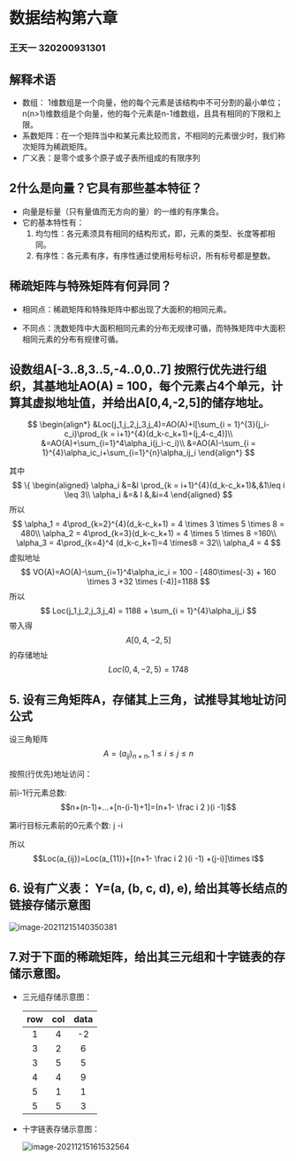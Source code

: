 # 数据结构第六章

### 王天一 320200931301

## 解释术语

- 数组： 1维数组是一个向量，他的每个元素是该结构中不可分割的最小单位；n(n>1)维数组是个向量，他的每个元素是n-1维数组，且具有相同的下限和上限。
- 系数矩阵：在一个矩阵当中和某元素比较而言，不相同的元素很少时，我们称次矩阵为稀疏矩阵。
- 广义表：是零个或多个原子或子表所组成的有限序列

## 2什么是向量？它具有那些基本特征？

- 向量是标量（只有量值而无方向的量）的一维的有序集合。
- 它的基本特性有：
  1. 均匀性：各元素须具有相同的结构形式，即，元素的类型、长度等都相同。
  2. 有序性：各元素有序，有序性通过使用标号标识，所有标号都是整数。

##  稀疏矩阵与特殊矩阵有何异同？

- 相同点：稀疏矩阵和特殊矩阵中都出现了大面积的相同元素。

- 不同点：洗数矩阵中大面积相同元素的分布无规律可循，而特殊矩阵中大面积相同元素的分布有规律可循。

##  设数组A[-3..8,3..5,-4..0,0..7] 按照行优先进行组织，其基地址AO(A) = 100，每个元素占4个单元，计算其虚拟地址值，并给出A[0,4,-2,5]的储存地址。

$$
\begin{align*}
&Loc(j_1,j_2,j_3,j_4)=AO(A)+l[\sum_{i = 1}^{3}(j_i-c_i)\prod_{k = i+1}^{4}(d_k-c_k+1)+(j_4-c_4)]\\
&=AO(A)+\sum_{i=1}^4\alpha_i(j_i-c_i)\\
&=AO(A)-\sum_{i = 1}^{4}\alpha_ic_i+\sum_{i=1}^{n}\alpha_ij_i
\end{align*}
$$

其中
$$
\{
\begin{aligned}
\alpha_i &=&l \prod_{k = i+1}^{4}(d_k-c_k+1)&,&1\leq i \leq 3\\
\alpha_i &=& l &,&i=4
\end{aligned}
$$
所以
$$
\alpha_1 = 4\prod_{k=2}^{4}(d_k-c_k+1) = 4 \times 3 \times 5 \times 8 = 480\\
\alpha_2 = 4\prod_{k=3}(d_k-c_k+1) = 4 \times 5 \times 8 =160\\
\alpha_3 = 4\prod_{k=4}^4 (d_k-c_k+1)=4 \times8 = 32\\
\alpha_4 = 4
$$
虚拟地址
$$
VO(A)=AO(A)-\sum_{i=1}^4\alpha_ic_i = 100 - [480\times(-3) + 160 \times 3 +32 \times (-4)]=1188
$$
所以
$$
Loc(j_1,j_2,j_3,j_4) = 1188 + \sum_{i = 1}^{4}\alpha_ij_i
$$
带入得$$A[0,4,-2,5]$$的存储地址$$Loc(0,4,-2,5)=1748$$

## 5. 设有三角矩阵A，存储其上三角，试推导其地址访问公式

设三角矩阵 $$A = (a_{ij})_{n \times n},1 \leq i \leq j \leq n$$

按照(行优先)地址访问：

前i-1行元素总数:$$n+(n-1)+...+[n-(i-1)+1]=(n+1- \frac i 2 )(i -1)$$

第i行目标元素前的0元素个数: j -i

所以$$Loc(a_{ij})=Loc(a_{11})+[(n+1- \frac i 2 )(i -1) +(j-i)]\times l$$

## 6. 设有广义表： Y=(a, (b, c, d), e), 给出其等长结点的链接存储示意图

![image-20211215140350381](https://tuchuang-wtyqqq.obs.cn-north-4.myhuaweicloud.com/image-20211215140350381.png)

## 7.对于下面的稀疏矩阵，给出其三元组和十字链表的存储示意图。

- 三元组存储示意图：

  | row  | col  | data |
  | :--: | :--: | :--: |
  |  1   |  4   |  -2  |
  |  3   |  2   |  6   |
  |  3   |  5   |  5   |
  |  4   |  4   |  9   |
  |  5   |  1   |  1   |
  |  5   |  5   |  3   |
  
- 十字链表存储示意图：

  ![image-20211215161532564](https://tuchuang-wtyqqq.obs.cn-north-4.myhuaweicloud.com/image-20211215161532564.png)
